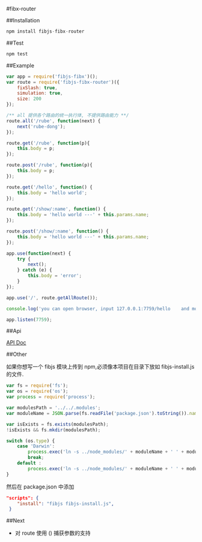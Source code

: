 #fibx-router

##Installation

```javascript    
npm install fibjs-fibx-router				
```

##Test				

```javascript
npm test
```

##Example

```javascript
var app = require('fibjs-fibx')();
var route = require('fibjs-fibx-router')({
    fixSlash: true,
    simulation: true,
    size: 200
});

/** all 提供各个路由的统一执行体, 不提供路由能力 **/
route.all('/rube', function(next) {
    next('rube-dong');
});

route.get('/rube', function(p){
    this.body = p;
});

route.post('/rube', function(p){
    this.body = p;
});

route.get('/hello', function() {
    this.body = 'hello world';
});

route.get('/show/:name', function() {
    this.body = 'hello world ---' + this.params.name;
});

route.post('/show/:name', function() {
    this.body = 'hello world ---' + this.params.name;
});

app.use(function(next) {
    try {
        next();
    } catch (e) {
        this.body = 'error';
    }
});

app.use('/', route.getAllRoute());

console.log('you can open browser, input 127.0.0.1:7759/hello    and more~');

app.listen(7759);
```

##Api

[API Doc](https://github.com/fibx/fibx-router/blob/master/doc/api.md)

##Other

如果你想写一个 fibjs 模块上传到 npm,必须像本项目在目录下放如 fibjs-install.js 的文件.							

```javascript			 
var fs = require('fs');
var os = require('os');
var process = require('process');

var modulesPath = '../../.modules';
var moduleName = JSON.parse(fs.readFile('package.json').toString()).name;

var isExists = fs.exists(modulesPath);
!isExists && fs.mkdir(modulesPath);

switch (os.type) {
    case 'Darwin':
        process.exec('ln -s ../node_modules/' + moduleName + ' ' + modulesPath + '/' + moduleName);
        break;
    default :
        process.exec('ln -s ../node_modules/' + moduleName + ' ' + modulesPath + '/' + moduleName);
}
```

然后在 package.json 中添加     
  
```json					
"scripts": {
    "install": "fibjs fibjs-install.js",
 }
```   

##Next

* 对 route 使用 () 捕获参数的支持